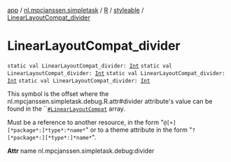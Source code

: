 [app](../../../index.md) / [nl.mpcjanssen.simpletask](../../index.md) / [R](../index.md) / [styleable](index.md) / [LinearLayoutCompat_divider](.)

# LinearLayoutCompat_divider

`static val LinearLayoutCompat_divider: `[`Int`](https://kotlinlang.org/api/latest/jvm/stdlib/kotlin/-int/index.html)
`static val LinearLayoutCompat_divider: `[`Int`](https://kotlinlang.org/api/latest/jvm/stdlib/kotlin/-int/index.html)
`static val LinearLayoutCompat_divider: `[`Int`](https://kotlinlang.org/api/latest/jvm/stdlib/kotlin/-int/index.html)
`static val LinearLayoutCompat_divider: `[`Int`](https://kotlinlang.org/api/latest/jvm/stdlib/kotlin/-int/index.html)

This symbol is the offset where the nl.mpcjanssen.simpletask.debug.R.attr#divider attribute's value can be found in the ``[`#LinearLayoutCompat`](-linear-layout-compat.md) array.

Must be a reference to another resource, in the form "`@[+][*package*:]*type*:*name*`" or to a theme attribute in the form "`?[*package*:][*type*:]*name*`".

**Attr**
name nl.mpcjanssen.simpletask.debug:divider

